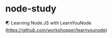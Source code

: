 # node-study
:earth_asia: Learning Node.JS with LearnYouNode (https://github.com/workshopper/learnyounode)
